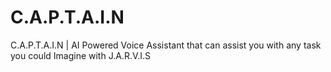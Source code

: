 # C.A.P.T.A.I.N
C.A.P.T.A.I.N | AI Powered Voice Assistant that can assist you with any task you could Imagine with J.A.R.V.I.S
